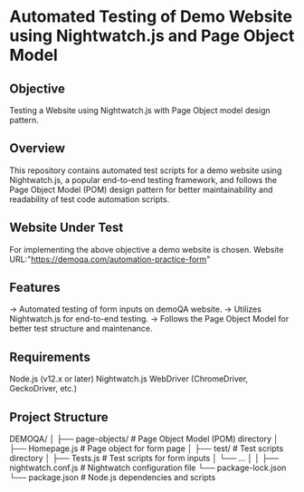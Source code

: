 # Automated Testing of Demo Website using Nightwatch.js and Page Object Model


## Objective
Testing a Website using Nightwatch.js with Page Object model design pattern.


## Overview

This repository contains automated test scripts for a demo website using Nightwatch.js,
a popular end-to-end testing framework, and follows the Page Object Model (POM) design
pattern for better maintainability and readability of test code automation scripts.


## Website Under Test

For implementing the above objective a demo website is chosen.
Website URL:"https://demoqa.com/automation-practice-form"


## Features

-> Automated testing of form inputs on demoQA website.
-> Utilizes Nightwatch.js for end-to-end testing.
-> Follows the Page Object Model for better test structure and maintenance.

## Requirements

Node.js (v12.x or later)
Nightwatch.js
WebDriver (ChromeDriver, GeckoDriver, etc.)

## Project Structure

DEMOQA/
│
├── page-objects/               # Page Object Model (POM) directory
│   ├── Homepage.js       # Page object for form page
│
├── test/                # Test scripts directory
│   ├── Tests.js      # Test scripts for form inputs
│   └── ...
│
│
├── nightwatch.conf.js    # Nightwatch configuration file
└── package-lock.json          
└── package.json          # Node.js dependencies and scripts

